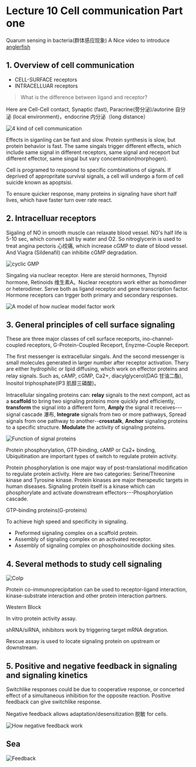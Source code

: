 # Lecture 10 Cell communication Part one

Quarum sensing in bacteria(群体感应现象)
A Nice video to introduce
[anglerfish](https://video.nationalgeographic.com/video/weirdest-angler-fish)

## 1. Overview of cell communication
+ CELL-SURFACE receptors
+ INTRACELLUAR receptors

> What is the difference between ligand and receptor?

Here are Cell-Cell contact, Synaptic (fast), Paracrine(旁分泌)/autorine 自分泌
(local environment)，endocrine 内分泌（long distance）

![4 kind of cell communication](10/Cellcommunication.png)


Effects in siganling can be fast and slow. Protein synthesis is slow, but
protein behavior is fast. The same singals trigger different effects, which
include same signal in different receptors, same signal and receport but
different effector, same singal but vary concentration(morphogen).

Cell is programed to respoond to specific combinations of signals. If deprived
of appropritate survival signals, a cell will undergo a form of cell suicide
known as apoptsisi.

To ensure quicker response, many proteins in signaling have short half lives,
which have faster turn over rate react.


## 2. Intracelluar receptors

Sigaling of NO in smooth muscle can relaxate blood vessel. NO's half life is
5-10 sec, which convert salt by water and O2. So nitroglycerin is used to treat
angina pectoris 心绞痛, which increase cGMP to diate of blood vessel. And Viagra
(Sildenafil) can inhibite cGMP degradation.

![cyclic GMP](10/cGMP.png)

Singaling via nuclear receptor. Here are steroid hormones, Thyroid hormone,
Retinoids 维生素A。Nuclear receptors work either as homodimer or heterodimer.
Serve both as ligand receptor and gene transcription factor. Hormone receptors
can trgger both primary and secondary responses.

![A model of how nuclear model factor work](10/Nuclearmodel.png)


## 3. General principles of cell surface signaling
These are three major classes of cell surface receports, ino-channel-coupled
receptors, G-Protein-Coupled Receport, Enyzme-Couple Receport.

The first messenger is extracellular singals. And the second messenger is small
molecules generated in larger number after receptor activation. Thery are either
hydrophilic or lipid diffusing, which work on effector proteins and relay
signals. Such as, cAMP, cGMP, Ca2+, diacylglycerol(DAG 甘油二酯), Inositol
triphosphate(IP3 肌醇三磷酸)。

Intracellular singaling proteins can: **relay** signals to the next compont,
act as a **scaffold** to bring two signaling proteins more quickly and
efficiently, **transform** the signal into a different form, **Amply** the
signal it receives---signal cascade 瀑布, **Integrate** signals from two or more
pathways, Spread signals from one pathway to another--**crosstalk**, **Anchor**
signaling proteins to a specific structure. **Modulate** the activity of
signaling proteins.

![Function of signal proteins](10/Function.png)

Protein phosphorylation, GTP-binding, cAMP or Ca2+ binding, Ubiquitination
are important types of switch to regulate protein activity.

Protein phosphorylation is one major way of post-translational modification
to regulate protein activity. Here are two categories: Serine/Threonine
kinase and Tyrosine kinase. Protein kinases are major therapeutic targets in
human diseases. Signaling protein itself is a kinase which can phosphorylate
and activate downstream effectors---Phosphorylation cascade.

GTP-binding proteins(G-proteins)

To achieve high speed and specificity in signaling.
- Preformed signaling complex on a scaffold protein.
- Assembly of signaling complex on an activated receptor.
- Assembly of signaling complex on phosphoinositide docking sites.


## 4. Several methods to study cell signaling

![CoIp](10/CoIp.svg)

Protein co-immunoprecipitation can be used to receptor-ligand interaction,
kinase-substrate interaction and other protein interaction partners.

Western Block

In vitro protein activity assay.

shRNA/siRNA, inhibitors work by triggering target mRNA degration.

Rescue assay is used to locate signaling protein on upstream or downstream.


## 5. Positive and negative feedback in signaling and signaling kinetics

Switchlike responses could be due to cooperative response, or concerted effect
of a simultaneous inhibition for the opposite reaction. Positive feedback can
give switchlike response.

Negative feedback allows adaptation/desensitization 脱敏 for cells.

![How negative feedback work](10/Negativefeedback.png)


## Sea

![Feedback](10/Feedback.png)

